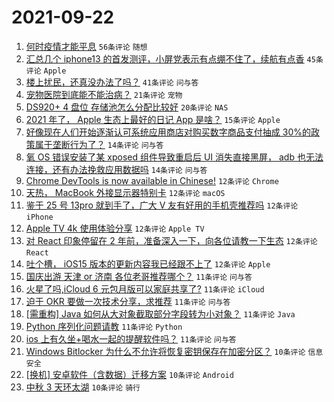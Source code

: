 # 2021-09-22

1. [何时疫情才能平息](https://www.v2ex.com/t/803300) `56条评论` `随想`
1. [汇总几个 iphone13 的首发测评，小屏党表示有点绷不住了，续航有点香](https://www.v2ex.com/t/803266) `45条评论` `Apple`
1. [楼上扰民，还真没办法了吗？](https://www.v2ex.com/t/803299) `41条评论` `问与答`
1. [宠物医院到底能不能治病？](https://www.v2ex.com/t/803284) `21条评论` `宠物`
1. [DS920+ 4 盘位 存储池怎么分配比较好](https://www.v2ex.com/t/803273) `20条评论` `NAS`
1. [2021 年了， Apple 生态上最好的日记 App 是啥？](https://www.v2ex.com/t/803289) `15条评论` `Apple`
1. [好像现在人们开始逐渐认可系统应用商店对购买数字商品支付抽成 30%的政策属于垄断行为了？](https://www.v2ex.com/t/803340) `14条评论` `问与答`
1. [氧 OS 错误安装了某 xposed 组件导致重启后 UI 消失直接黑屏， adb 也无法连接，还有办法挽救应用数据吗](https://www.v2ex.com/t/803320) `14条评论` `问与答`
1. [Chrome DevTools is now available in Chinese!](https://www.v2ex.com/t/803309) `12条评论` `Chrome`
1. [天热， MacBook 外接显示器特别卡](https://www.v2ex.com/t/803306) `12条评论` `macOS`
1. [鉴于 25 号 13pro 就到手了，广大 V 友有好用的手机壳推荐吗](https://www.v2ex.com/t/803288) `12条评论` `iPhone`
1. [Apple TV 4k 使用体验分享](https://www.v2ex.com/t/803280) `12条评论` `Apple TV`
1. [对 React 印象停留在 2 年前，准备深入一下，向各位请教一下生态](https://www.v2ex.com/t/803279) `12条评论` `React`
1. [吐个槽， iOS15 版本的更新内容我已经跟不上了](https://www.v2ex.com/t/803275) `12条评论` `Apple`
1. [国庆出游 天津 or 济南 各位老哥推荐哪个？](https://www.v2ex.com/t/803344) `11条评论` `问与答`
1. [火星了吗,iCloud 6 元包月版可以家庭共享了?](https://www.v2ex.com/t/803313) `11条评论` `iCloud`
1. [迫于 OKR 要做一次技术分享，求推荐](https://www.v2ex.com/t/803296) `11条评论` `问与答`
1. [[需重构] Java 如何从大对象截取部分字段转为小对象？](https://www.v2ex.com/t/803295) `11条评论` `Java`
1. [Python 序列化问题请教](https://www.v2ex.com/t/803276) `11条评论` `Python`
1. [ios 上有久坐+喝水一起的提醒软件吗？](https://www.v2ex.com/t/803269) `11条评论` `问与答`
1. [Windows Bitlocker 为什么不允许将恢复密钥保存在加密分区？](https://www.v2ex.com/t/803314) `10条评论` `信息安全`
1. [[换机] 安卓软件（含数据）迁移方案](https://www.v2ex.com/t/803310) `10条评论` `Android`
1. [中秋 3 天环太湖](https://www.v2ex.com/t/803291) `10条评论` `骑行`

